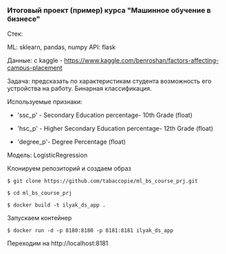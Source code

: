 ### Итоговый проект (пример) курса "Машинное обучение в бизнесе"

Стек:

ML: sklearn, pandas, numpy API: flask 

Данные: с kaggle - https://www.kaggle.com/benroshan/factors-affecting-campus-placement

Задача: предсказать по характеристикам студента возможность его устройства на работу. Бинарная классификация.

Используемые признаки:

  * 'ssc_p' - Secondary Education percentage- 10th Grade (float)
  
  * 'hsc_p' - Higher Secondary Education percentage- 12th Grade (float)
  
  * 'degree_p'- Degree Percentage (float)


Модель: LogisticRegression

Клонируем репозиторий и создаем образ

```
$ git clone https://github.com/tabaccopie/ml_bs_course_prj.git

$ cd ml_bs_course_prj

$ docker build -t ilyak_ds_app .
```

Запускаем контейнер

```
$ docker run -d -p 8180:8180 -p 8181:8181 ilyak_ds_app
```

Переходим на http://localhost:8181

